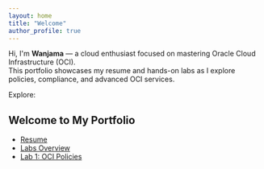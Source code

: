 ```yaml
---
layout: home
title: "Welcome"
author_profile: true
---
```


Hi, I'm **Wanjama** — a cloud enthusiast focused on mastering Oracle Cloud Infrastructure (OCI).  
This portfolio showcases my resume and hands-on labs as I explore policies, compliance, and advanced OCI services.

Explore:
## Welcome to My Portfolio
- [Resume](./resume/)
- [Labs Overview](./labs/)
- [Lab 1: OCI Policies](./labs/labs1/)


